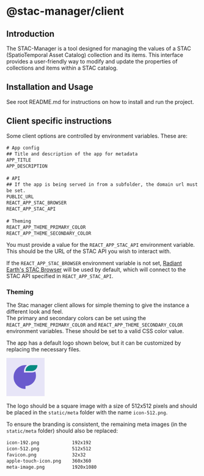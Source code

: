 # @stac-manager/client

## Introduction
The STAC-Manager is a tool designed for managing the values of a STAC (SpatioTemporal Asset Catalog) collection and its items. This interface provides a user-friendly way to modify and update the properties of collections and items within a STAC catalog.

## Installation and Usage
See root README.md for instructions on how to install and run the project.

## Client specific instructions

Some client options are controlled by environment variables. These are:
```
# App config
## Title and description of the app for metadata
APP_TITLE
APP_DESCRIPTION

# API
## If the app is being served in from a subfolder, the domain url must be set.
PUBLIC_URL
REACT_APP_STAC_BROWSER
REACT_APP_STAC_API

# Theming
REACT_APP_THEME_PRIMARY_COLOR
REACT_APP_THEME_SECONDARY_COLOR
```

You must provide a value for the `REACT_APP_STAC_API` environment variable. This should be the URL of the STAC API you wish to interact with.

If the `REACT_APP_STAC_BROWSER` environment variable is not set, [Radiant Earth's STAC Browser](https://radiantearth.github.io/stac-browser/) will be used by default, which will connect to the STAC API specified in `REACT_APP_STAC_API`.

### Theming

The Stac manager client allows for simple theming to give the instance a different look and feel.  
The primary and secondary colors can be set using the `REACT_APP_THEME_PRIMARY_COLOR` and `REACT_APP_THEME_SECONDARY_COLOR` environment variables. These should be set to a valid CSS color value.

The app has a default logo shown below, but it can be customized by replacing the necessary files.

<img src='./static/meta/icon-512.png' alt='STAC Manager Logo' width='100px' />

The logo should be a square image with a size of 512x512 pixels and should be placed in the `static/meta` folder with the name `icon-512.png`.

To ensure the branding is consistent, the remaining meta images (in the `static/meta` folder) should also be replaced:
```
icon-192.png            192x192
icon-512.png            512x512
favicon.png             32x32
apple-touch-icon.png    360x360
meta-image.png          1920x1080
```
